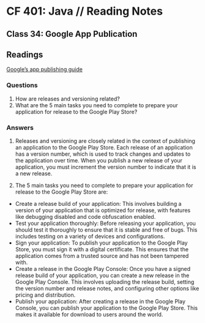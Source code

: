 # CF 401: Java // Reading Notes

## Class 34: Google App Publication

## Readings

[Google’s app publishing guide](https://developer.android.com/studio/publish)

### Questions

1. How are releases and versioning related?
2. What are the 5 main tasks you need to complete to prepare your application for release to the Google Play Store?

### Answers

1. Releases and versioning are closely related in the context of publishing an application to the Google Play Store. Each release of an application has a version number, which is used to track changes and updates to the application over time. When you publish a new release of your application, you must increment the version number to indicate that it is a new release.

2. The 5 main tasks you need to complete to prepare your application for release to the Google Play Store are:

* Create a release build of your application: This involves building a version of your application that is optimized for release, with features like debugging disabled and code obfuscation enabled.
* Test your application thoroughly: Before releasing your application, you should test it thoroughly to ensure that it is stable and free of bugs. This includes testing on a variety of devices and configurations.
* Sign your application: To publish your application to the Google Play Store, you must sign it with a digital certificate. This ensures that the application comes from a trusted source and has not been tampered with.
* Create a release in the Google Play Console: Once you have a signed release build of your application, you can create a new release in the Google Play Console. This involves uploading the release build, setting the version number and release notes, and configuring other options like pricing and distribution.
* Publish your application: After creating a release in the Google Play Console, you can publish your application to the Google Play Store. This makes it available for download to users around the world.
